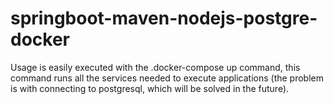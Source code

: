 # springboot-maven-nodejs-postgre-docker


Usage is easily executed with the .docker-compose up command, this command runs all the services needed to execute
applications (the problem is with connecting to postgresql, which will be solved in the future).
